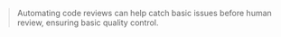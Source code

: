 > Automating code reviews can help catch basic issues before human review,
> ensuring basic quality control.


<aside class="notes">
</aside>

